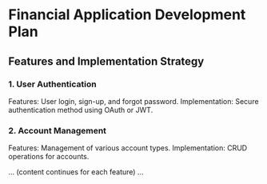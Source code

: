 
# Financial Application Development Plan

## Features and Implementation Strategy

### 1. User Authentication
Features: User login, sign-up, and forgot password.
Implementation: Secure authentication method using OAuth or JWT.

### 2. Account Management
Features: Management of various account types.
Implementation: CRUD operations for accounts.

... (content continues for each feature) ...

